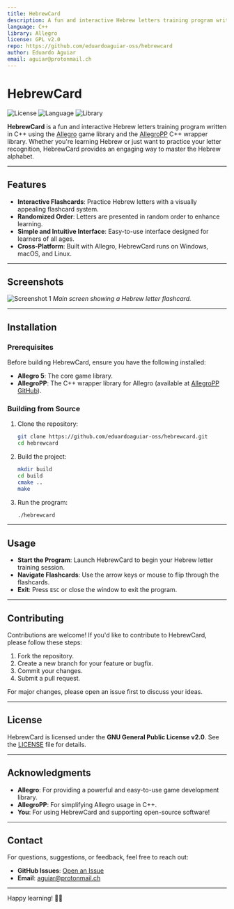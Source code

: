 ```yaml
---
title: HebrewCard
description: A fun and interactive Hebrew letters training program written in C++ using Allegro and AllegroPP.
language: C++
library: Allegro
license: GPL v2.0
repo: https://github.com/eduardoaguiar-oss/hebrewcard
author: Eduardo Aguiar
email: aguiar@protonmail.ch
---
```


# HebrewCard

![License](https://img.shields.io/badge/License-GPL%20v2.0-blue.svg)
![Language](https://img.shields.io/badge/Language-C%2B%2B-orange.svg)
![Library](https://img.shields.io/badge/Library-Allegro-ff69b4.svg)

**HebrewCard** is a fun and interactive Hebrew letters training program written in C++ using the [Allegro](https://liballeg.org/) game library and the [AllegroPP](https://github.com/eduardoaguiar-oss/allegropp) C++ wrapper library. Whether you're learning Hebrew or just want to practice your letter recognition, HebrewCard provides an engaging way to master the Hebrew alphabet.

---

## Features

- **Interactive Flashcards**: Practice Hebrew letters with a visually appealing flashcard system.
- **Randomized Order**: Letters are presented in random order to enhance learning.
- **Simple and Intuitive Interface**: Easy-to-use interface designed for learners of all ages.
- **Cross-Platform**: Built with Allegro, HebrewCard runs on Windows, macOS, and Linux.

---

## Screenshots

![Screenshot 1](screenshots/screenshot1.png)
*Main screen showing a Hebrew letter flashcard.*

---

## Installation

### Prerequisites

Before building HebrewCard, ensure you have the following installed:

- **Allegro 5**: The core game library.
- **AllegroPP**: The C++ wrapper library for Allegro (available at [AllegroPP GitHub](https://github.com/eduardoaguiar-oss/allegropp)).

### Building from Source

1. Clone the repository:
   ```bash
   git clone https://github.com/eduardoaguiar-oss/hebrewcard.git
   cd hebrewcard
   ```

2. Build the project:
   ```bash
   mkdir build
   cd build
   cmake ..
   make
   ```

3. Run the program:
   ```bash
   ./hebrewcard
   ```

---

## Usage

- **Start the Program**: Launch HebrewCard to begin your Hebrew letter training session.
- **Navigate Flashcards**: Use the arrow keys or mouse to flip through the flashcards.
- **Exit**: Press `ESC` or close the window to exit the program.

---

## Contributing

Contributions are welcome! If you'd like to contribute to HebrewCard, please follow these steps:

1. Fork the repository.
2. Create a new branch for your feature or bugfix.
3. Commit your changes.
4. Submit a pull request.

For major changes, please open an issue first to discuss your ideas.

---

## License

HebrewCard is licensed under the **GNU General Public License v2.0**. See the [LICENSE](LICENSE) file for details.

---

## Acknowledgments

- **Allegro**: For providing a powerful and easy-to-use game development library.
- **AllegroPP**: For simplifying Allegro usage in C++.
- **You**: For using HebrewCard and supporting open-source software!

---

## Contact

For questions, suggestions, or feedback, feel free to reach out:

- **GitHub Issues**: [Open an Issue](https://github.com/eduardoaguiar-oss/hebrewcard/issues)
- **Email**: [aguiar@protonmail.ch](mailto:aguiar@protonmail.ch)

---

Happy learning! 📖✨
